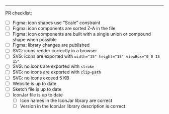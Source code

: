 ---

PR checklist:

- [ ] Figma: icon shapes use “Scale” constraint
- [ ] Figma: icon components are sorted Z-A in the file
- [ ] Figma: icon components are built with a single union or compound shape when possible
- [ ] Figma: library changes are published
- [ ] SVG: icons render correctly in a browser
- [ ] SVG: icons are exported with `width="15" height="15" viewBox="0 0 15 15"`
- [ ] SVG: no icons are exported with `stroke`
- [ ] SVG: no icons are exported with `clip-path`
- [ ] SVG: no icons exceed 5 KB
- [ ] Website is up to date
- [ ] Sketch file is up to date
- [ ] IconJar file is up to date
  - [ ] Icon names in the IconJar library are correct
  - [ ] Version in the IconJar library description is correct
